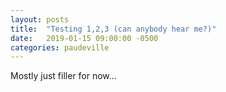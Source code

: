 ```yaml
---
layout: posts
title:  "Testing 1,2,3 (can anybody hear me?)"
date:   2019-01-15 09:00:00 -0500
categories: paudeville
---
```


Mostly just filler for now...